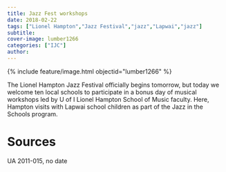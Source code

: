 ```yaml
---
title: Jazz Fest workshops
date: 2018-02-22
tags: ["Lionel Hampton","Jazz Festival","jazz","Lapwai","jazz"]
subtitle: 
cover-image: lumber1266
categories: ["IJC"]
author: 
---
```


{% include feature/image.html objectid="lumber1266" %}

The Lionel Hampton Jazz Festival officially begins tomorrow, but today we welcome ten local schools to participate in a bonus day of musical workshops led by U of I Lionel Hampton School of Music faculty. Here, Hampton visits with Lapwai school children as part of the Jazz in the Schools program.

# Sources

UA 2011-015, no date